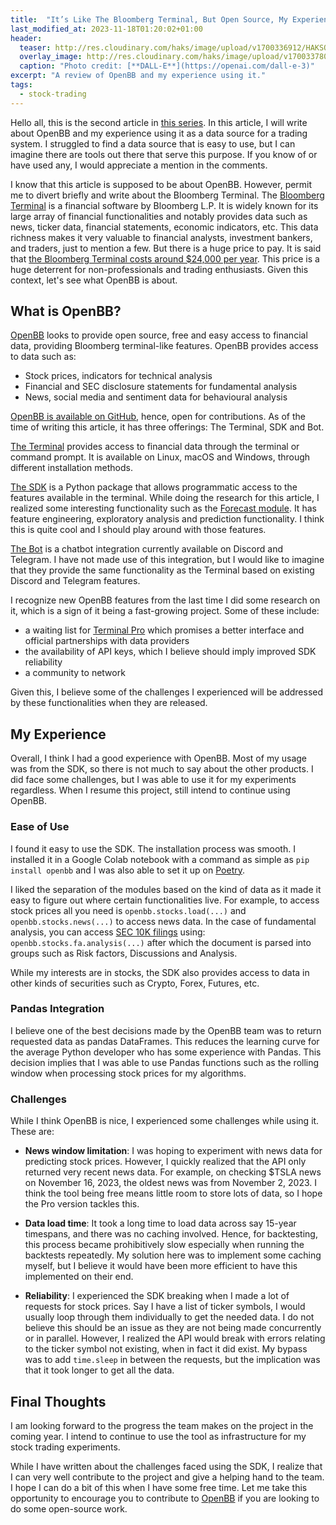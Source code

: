 ```yaml
---
title:  "It’s Like The Bloomberg Terminal, But Open Source, My Experience using OpenBB"
last_modified_at: 2023-11-18T01:20:02+01:00
header:
  teaser: http://res.cloudinary.com/haks/image/upload/v1700336912/HAKSOAT_Blog/openbb-experience/openbb-asset.png
  overlay_image: http://res.cloudinary.com/haks/image/upload/v1700337803/HAKSOAT_Blog/openbb-experience/openbb-skies.webp
  caption: "Photo credit: [**DALL-E**](https://openai.com/dall-e-3)"
excerpt: "A review of OpenBB and my experience using it."
tags:
  - stock-trading
---
```



Hello all, this is the second article in [this series](https://haksoat.com/learning-stock-trading-python/). In this article, I will write about OpenBB and my experience using it as a data source for a trading system. I struggled to find a data source that is easy to use, but I can imagine there are tools out there that serve this purpose. If you know of or have used any, I would appreciate a mention in the comments.

I know that this article is supposed to be about OpenBB. However, permit me to divert briefly and write about the Bloomberg Terminal. The [Bloomberg Terminal](https://en.wikipedia.org/wiki/Bloomberg_Terminal) is a financial software by Bloomberg L.P. It is widely known for its large array of financial functionalities and notably provides data such as news, ticker data, financial statements, economic indicators, etc. This data richness makes it very valuable to financial analysts, investment bankers, and traders, just to mention a few. But there is a huge price to pay. It is said that [the Bloomberg Terminal costs around $24,000 per year](https://www.investopedia.com/articles/professionaleducation/11/bloomberg-terminal.asp). This price is a huge deterrent for non-professionals and trading enthusiasts. Given this context, let's see what OpenBB is about.

## What is OpenBB?

[OpenBB](https://openbb.co/) looks to provide open source, free and easy access to financial data, providing Bloomberg terminal-like features. OpenBB provides access to data such as:

- Stock prices, indicators for technical analysis
- Financial and SEC disclosure statements for fundamental analysis
- News, social media and sentiment data for behavioural analysis

[OpenBB is available on GitHub](https://github.com/OpenBB-finance/OpenBBTerminal), hence, open for contributions. As of the time of writing this article, it has three offerings: The Terminal, SDK and Bot.

[The Terminal](https://docs.openbb.co/terminal) provides access to financial data through the terminal or command prompt. It is available on Linux, macOS and Windows, through different installation methods.

[The SDK](https://docs.openbb.co/sdk) is a Python package that allows programmatic access to the features available in the terminal. While doing the research for this article, I realized some interesting functionality such as the [Forecast module](https://docs.openbb.co/sdk/reference/forecast). It has feature engineering, exploratory analysis and prediction functionality. I think this is quite cool and I should play around with those features.

[The Bot](https://docs.openbb.co/bot) is a chatbot integration currently available on Discord and Telegram. I have not made use of this integration, but I would like to imagine that they provide the same functionality as the Terminal based on existing Discord and Telegram features.

I recognize new OpenBB features from the last time I did some research on it, which is a sign of it being a fast-growing project. Some of these include: 

- a waiting list for [Terminal Pro](https://my.openbb.co/app/pro) which promises a better interface and official partnerships with data providers
- the availability of API keys, which I believe should imply improved SDK reliability
- a community to network

Given this, I believe some of the challenges I experienced will be addressed by these functionalities when they are released.

## My Experience

Overall, I think I had a good experience with OpenBB. Most of my usage was from the SDK, so there is not much to say about the other products. I did face some challenges, but I was able to use it for my experiments regardless. When I resume this project, still intend to continue using OpenBB.

### Ease of Use
I found it easy to use the SDK. The installation process was smooth. I installed it in a Google Colab notebook with a command as simple as `pip install openbb` and I was also able to set it up on [Poetry](https://python-poetry.org/). 

I liked the separation of the modules based on the kind of data as it made it easy to figure out where certain functionalities live. For example, to access stock prices all you need is `openbb.stocks.load(...)` and `openbb.stocks.news(...)` to access news data. In the case of fundamental analysis, you can access [SEC 10K filings](https://www.investopedia.com/terms/1/10-k.asp) using: `openbb.stocks.fa.analysis(...)` after which the document is parsed into groups such as Risk factors, Discussions and Analysis.

While my interests are in stocks, the SDK also provides access to data in other kinds of securities such as Crypto, Forex, Futures, etc.

### Pandas Integration
I believe one of the best decisions made by the OpenBB team was to return requested data as pandas DataFrames. This reduces the learning curve for the average Python developer who has some experience with Pandas. This decision implies that I was able to use Pandas functions such as the rolling window when processing stock prices for my algorithms.

### Challenges
While I think OpenBB is nice, I experienced some challenges while using it. These are:

- **News window limitation**: I was hoping to experiment with news data for predicting stock prices. However, I quickly realized that the API only returned very recent news data. For example, on checking $TSLA news on November 16, 2023, the oldest news was from November 2, 2023. I think the tool being free means little room to store lots of data, so I hope the Pro version tackles this.

- **Data load time**: It took a long time to load data across say 15-year timespans, and there was no caching involved. Hence, for backtesting, this process became prohibitively slow especially when running the backtests repeatedly. My solution here was to implement some caching myself, but I believe it would have been more efficient to have this implemented on their end.

- **Reliability**: I experienced the SDK breaking when I made a lot of requests for stock prices. Say I have a list of ticker symbols, I would usually loop through them individually to get the needed data. I do not believe this should be an issue as they are not being made concurrently or in parallel. However, I realized the API would break with errors relating to the ticker symbol not existing, when in fact it did exist. My bypass was to add `time.sleep` in between the requests, but the implication was that it took longer to get all the data.

## Final Thoughts
I am looking forward to the progress the team makes on the project in the coming year. I intend to continue to use the tool as infrastructure for my stock trading experiments. 

While I have written about the challenges faced using the SDK, I realize that I can very well contribute to the project and give a helping hand to the team. I hope I can do a bit of this when I have some free time. Let me take this opportunity to encourage you to contribute to [OpenBB](https://github.com/OpenBB-finance/OpenBBTerminal) if you are looking to do some open-source work.
